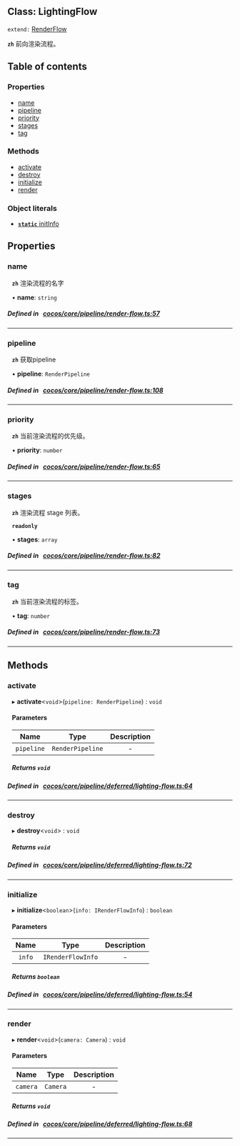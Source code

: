 
## Class: LightingFlow


`extend:`
[RenderFlow](docs/zh/pipeline/Class/RenderFlow.md)












**`zh`** 前向渲染流程。



<div class="table-of-content">
<h2>Table of contents</h2>


### Properties

- [ name](#name)
- [ pipeline](#pipeline)
- [ priority](#priority)
- [ stages](#stages)
- [ tag](#tag)

### Methods

- [ activate](#activate)
- [ destroy](#destroy)
- [ initialize](#initialize)
- [ render](#render)

### Object literals

- [ **`static`**  initInfo](#initInfo)
</div>

## Properties


### name
<div style="margin-left: 10px;">




**`zh`** 渲染流程的名字





•  **name**:
 ``string`` 
</div>

##### Defined in &nbsp;   [cocos/core/pipeline/render-flow.ts:57](https://github.com/cocos-creator/engine/blob/c7bf6b8a9/cocos/core/pipeline/render-flow.ts#L57)&nbsp;


___


### pipeline
<div style="margin-left: 10px;">




**`zh`** 获取pipeline





•  **pipeline**:
 ``RenderPipeline`` 
</div>

##### Defined in &nbsp;   [cocos/core/pipeline/render-flow.ts:108](https://github.com/cocos-creator/engine/blob/c7bf6b8a9/cocos/core/pipeline/render-flow.ts#L108)&nbsp;


___


### priority
<div style="margin-left: 10px;">




**`zh`** 当前渲染流程的优先级。





•  **priority**:
 ``number`` 
</div>

##### Defined in &nbsp;   [cocos/core/pipeline/render-flow.ts:65](https://github.com/cocos-creator/engine/blob/c7bf6b8a9/cocos/core/pipeline/render-flow.ts#L65)&nbsp;


___


### stages
<div style="margin-left: 10px;">




**`zh`** 渲染流程 stage 列表。




**`readonly`** 





•  **stages**:
 ``array`` 
</div>

##### Defined in &nbsp;   [cocos/core/pipeline/render-flow.ts:82](https://github.com/cocos-creator/engine/blob/c7bf6b8a9/cocos/core/pipeline/render-flow.ts#L82)&nbsp;


___


### tag
<div style="margin-left: 10px;">




**`zh`** 当前渲染流程的标签。





•  **tag**:
 ``number`` 
</div>

##### Defined in &nbsp;   [cocos/core/pipeline/render-flow.ts:73](https://github.com/cocos-creator/engine/blob/c7bf6b8a9/cocos/core/pipeline/render-flow.ts#L73)&nbsp;


___

<!---->
## Methods

### activate
<div style="margin-left: 10px;">

▸   **activate**<`void`\>(`pipeline: RenderPipeline`) : `void`




<!---->
<!--    #### Returns `void` -->
<!---->

#### Parameters

| Name | Type | Description |
| :------: | :------: | :------: |
| `pipeline` | `RenderPipeline` | - |



##### Returns `void`




</div>

##### Defined in &nbsp;   [cocos/core/pipeline/deferred/lighting-flow.ts:64](https://github.com/cocos-creator/engine/blob/c7bf6b8a9/cocos/core/pipeline/deferred/lighting-flow.ts#L64)&nbsp;
___
### destroy
<div style="margin-left: 10px;">

▸   **destroy**<`void`\> : `void`




<!---->
<!--    #### Returns `void` -->
<!---->


##### Returns `void`




</div>

##### Defined in &nbsp;   [cocos/core/pipeline/deferred/lighting-flow.ts:72](https://github.com/cocos-creator/engine/blob/c7bf6b8a9/cocos/core/pipeline/deferred/lighting-flow.ts#L72)&nbsp;
___
### initialize
<div style="margin-left: 10px;">

▸   **initialize**<`boolean`\>(`info: IRenderFlowInfo`) : `boolean`




<!---->
<!--    #### Returns `boolean` -->
<!---->

#### Parameters

| Name | Type | Description |
| :------: | :------: | :------: |
| `info` | `IRenderFlowInfo` | - |



##### Returns `boolean`




</div>

##### Defined in &nbsp;   [cocos/core/pipeline/deferred/lighting-flow.ts:54](https://github.com/cocos-creator/engine/blob/c7bf6b8a9/cocos/core/pipeline/deferred/lighting-flow.ts#L54)&nbsp;
___
### render
<div style="margin-left: 10px;">

▸   **render**<`void`\>(`camera: Camera`) : `void`




<!---->
<!--    #### Returns `void` -->
<!---->

#### Parameters

| Name | Type | Description |
| :------: | :------: | :------: |
| `camera` | `Camera` | - |



##### Returns `void`




</div>

##### Defined in &nbsp;   [cocos/core/pipeline/deferred/lighting-flow.ts:68](https://github.com/cocos-creator/engine/blob/c7bf6b8a9/cocos/core/pipeline/deferred/lighting-flow.ts#L68)&nbsp;
___
<!---->
<!---->



